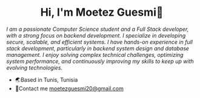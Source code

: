 <h1 align= "center">Hi, I'm Moetez Guesmi👋</h1>

*I am a passionate Computer Science student and a Full Stack developer, with a strong focus on backend development. I specialize in developing secure, scalable, and efficient systems.
I have hands-on experience in full stack development, particularly in backend system design and database management. I enjoy solving complex technical challenges, optimizing system performance, and continuously improving my skills to keep up with evolving technologies.*
- 🌏Based in Tunis, Tunisia
- 📧Contact me moetezguesmi20@gmail.com

